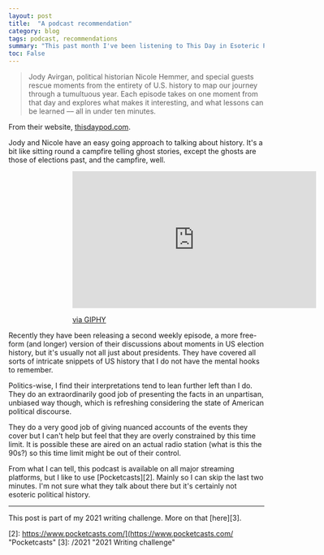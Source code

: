 ```yaml
---
layout: post
title:  "A podcast recommendation"
category: blog
tags: podcast, recommendations
summary: "This past month I've been listening to This Day in Esoteric Political History, and this is why I recommend it."
toc: False
---
```


> Jody Avirgan, political historian Nicole Hemmer, and special guests rescue moments from the entirety of U.S. history to map our journey through a tumultuous year. Each episode takes on one moment from that day and explores what makes it interesting, and what lessons can be learned –– all in under ten minutes.

From their website, [thisdaypod.com][1].

Jody and Nicole have an easy going approach to talking about history. It's a bit like sitting round a campfire telling ghost stories, except the ghosts are those of elections past, and the campfire, well.
<div style="margin:auto !important; width: 50%;">
  <iframe src="https://giphy.com/embed/kspVl6FzbdblOMKRmM" width="480" height="270" frameBorder="0" class="giphy-embed" allowFullScreen></iframe><p><a href="https://giphy.com/gifs/perfect-loops-kspVl6FzbdblOMKRmM">via GIPHY</a></p>
</div>

Recently they have been releasing a second weekly episode, a more free-form (and longer) version of their discussions about moments in US election history, but it's usually not all just about presidents. They have covered all sorts of intricate snippets of US history that I do not have the mental hooks to remember.

Politics-wise, I find their interpretations tend to lean further left than I do. They do an extraordinarily good job of presenting the facts in an unpartisan, unbiased way though, which is refreshing considering the state of American political discourse.

They do a very good job of giving nuanced accounts of the events they cover but I can't help but feel that they are overly constrained by this time limit. It is possible these are aired on an actual radio station (what is this the 90s?) so this time limit might be out of their control.  

From what I can tell, this podcast is available on all major streaming platforms, but I like to use [Pocketcasts][2]. Mainly so I can skip the last two minutes. I'm not sure what they talk about there but it's certainly not esoteric political history.

---

This post is part of my 2021 writing challenge. More on that [here][3].

[1]: https://www.jodyavirgan.com/political-history-show "This Day Pod website"
[2]: https://www.pocketcasts.com/](https://www.pocketcasts.com/ "Pocketcasts"
[3]: /2021 "2021 Writing challenge"

